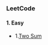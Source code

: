 ### LeetCode

#### 1. Easy

* 1.[Two Sum](https://github.com/cicifang/LeetCode/blob/master/1.Two%Sum.md)


